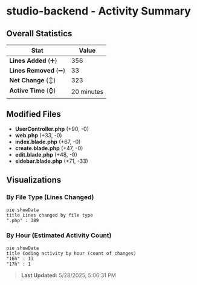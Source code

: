 # studio-backend - Activity Summary 

## Overall Statistics

| Stat                   | Value                                                             |
| ---------------------- | ----------------------------------------------------------------- |
| **Lines Added** (➕)   | 356                                          |
| **Lines Removed** (➖) | 33                                        |
| **Net Change** (↕)    | 323                |
| **Active Time** (⌚)   | 20 minutes |


## Modified Files
- **UserController.php** (+90, -0)
- **web.php** (+33, -0)
- **index.blade.php** (+67, -0)
- **create.blade.php** (+47, -0)
- **edit.blade.php** (+48, -0)
- **sidebar.blade.php** (+71, -33)

## Visualizations

### By File Type (Lines Changed)

```mermaid
pie showData
title Lines changed by file type
".php" : 389
```

### By Hour (Estimated Activity Count)

```mermaid
pie showData
title Coding activity by hour (count of changes)
"16h" : 13
"17h" : 1
```


> **Last Updated:** 5/28/2025, 5:06:31 PM
